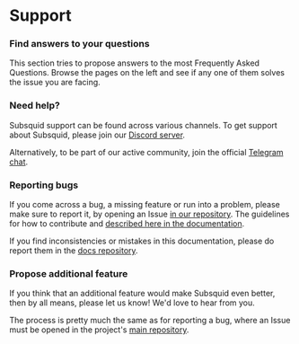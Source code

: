 # Support

### Find answers to your questions

This section tries to propose answers to the most Frequently Asked Questions. Browse the pages on the left and see if any one of them solves the issue you are facing.

### Need help?

Subsquid support can be found across various channels. To get support about Subsquid, please join our [Discord server](https://discord.gg/TFGX3yG4).

Alternatively, to be part of our active community, join the official [Telegram chat](https://t.me/subsquid).

### Reporting bugs

If you come across a bug, a missing feature or run into a problem, please make sure to report it, by opening an Issue [in our repository](https://github.com/subsquid/squid). The guidelines for how to contribute and [described here in the documentation](bug-reporting-guidelines.md).

If you find inconsistencies or mistakes in this documentation, please do report them in the [docs repository](https://github.com/subsquid/docs).

### Propose additional feature

If you think that an additional feature would make Subsquid even better, then by all means, please let us know! We'd love to hear from you.

The process is pretty much the same as for reporting a bug, where an Issue must be opened in the project's [main repository](https://github.com/subsquid/squid).
